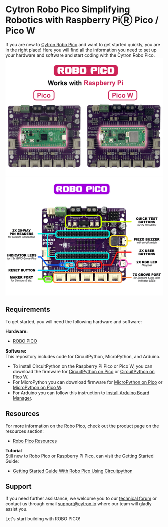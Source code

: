# Cytron Robo Pico Simplifying Robotics with Raspberry PiⓇ Pico / Pico W
If you are new to [Cytron Robo Pico](https://cytron.io/p-robo-pico-simplifying-robotics-with-raspberry-pi-pico) and want to get started quickly, you are in the right place! Here you will find all the information you need to set up your hardware and software and start coding with the Cytron Robo Pico.
![Works with Pico and Pico W](https://github.com/CytronTechnologies/Cytron-ROBO-PICO/blob/main/images/robo-pico-works-with-raspberry-pi-pico-and-pico-w.png)
![Robo Pico Features Label](https://github.com/CytronTechnologies/Cytron-ROBO-PICO/blob/main/images/robo-pico-features-label.png)

## Requirements  
To get started, you will need the following hardware and software:  

**Hardware:**  
* [ROBO PICO](https://cytron.io/p-robo-pico-simplifying-robotics-with-raspberry-pi-pico)  


**Software:**  
This repository includes code for CircuitPython, MicroPython, and Arduino.   
* To install CircuitPython on the Raspberry Pi Pico or Pico W, you can download the firmware for [CircuitPython on Pico](https://circuitpython.org/board/raspberry_pi_pico) or [CircuitPython on Pico W](https://circuitpython.org/board/raspberry_pi_pico_w).  
* For MicroPython you can download firmware for [MicroPython on Pico](https://micropython.org/download/rp2-pico/) or [MicroPython on Pico W](https://micropython.org/download/rp2-pico-w/).  
* For Arduino you can follow this instruction to [Install Arduino Board Manager](https://github.com/earlephilhower/arduino-pico#installing-via-arduino-boards-manager).  
 

## Resources
For more information on the Robo Pico, check out the product page on the resources section:  
* [Robo Pico Resources](https://my.cytron.io/p-robo-pico-simplifying-robotics-with-raspberry-pi-pico/#tab-resource)

**Tutorial**  
Still new to Robo Pico or Raspberry Pi Pico, can visit the Getting Started Guide:
* [Getting Started Guide With Robo Pico Using Circuitpython](https://my.cytron.io/tutorial/getting-started-with-robo-pico-using-circuitpython)  


## Support  
If you need further assistance, we welcome you to our [technical forum](http://forum.cytron.io) or contact us through email support@cytron.io where our team will gladly assist you. 

Let's start building with ROBO PICO!

